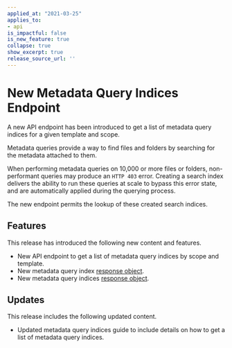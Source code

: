 ```yaml
---
applied_at: "2021-03-25"
applies_to: 
- api
is_impactful: false
is_new_feature: true
collapse: true
show_excerpt: true
release_source_url: ''
---
```


# New Metadata Query Indices Endpoint

A new API endpoint has been introduced to get a list of metadata query indices
for a given template and scope.

<!-- more -->

Metadata queries provide a way to find files and folders by searching for the
metadata attached to them.

When performing metadata queries on 10,000 or more files or folders,
non-performant queries may produce an `HTTP 403` error.
Creating a search index delivers the ability to run
these queries at scale to bypass this error state, and are automatically applied
during the querying process.

The new endpoint permits the lookup of these created search indices. 

## Features

This release has introduced the following new content and features.

* New API endpoint to get a list of metadata query
 indices by scope and template.
* New metadata query index [response object][mdq-index-response].
* New metadata query indices [response object][mdq-indices-response].

## Updates

This release includes the following updated content.

* Updated metadata query indices guide to include details
 on how to get a list of metadata query indices. 

[mdq-indices-response]: https://developer.box.com/reference/resources/metadata-query-index/
[mdq-index-response]: https://developer.box.com/reference/resources/metadata-query-indices/